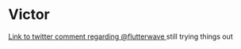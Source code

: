# Victor
<a href="https://twitter.com/Spartan1203/status/1165310523749076992"> Link to twitter comment regarding @flutterwave </a>
still trying things out
